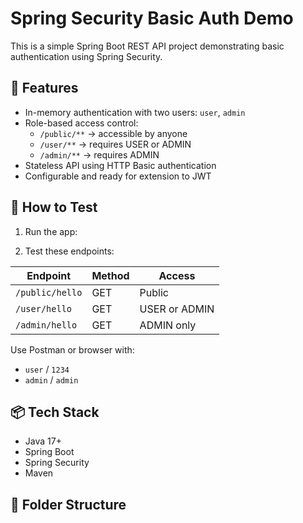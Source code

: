 # Spring Security Basic Auth Demo

This is a simple Spring Boot REST API project demonstrating basic authentication using Spring Security.

## 🔐 Features

- In-memory authentication with two users: `user`, `admin`
- Role-based access control:
    - `/public/**` → accessible by anyone
    - `/user/**` → requires USER or ADMIN
    - `/admin/**` → requires ADMIN
- Stateless API using HTTP Basic authentication
- Configurable and ready for extension to JWT

## 🧪 How to Test

1. Run the app:

2. Test these endpoints:

| Endpoint           | Method | Access        |
|--------------------|--------|---------------|
| `/public/hello`    | GET    | Public        |
| `/user/hello`      | GET    | USER or ADMIN |
| `/admin/hello`     | GET    | ADMIN only    |

Use Postman or browser with:
- `user` / `1234`
- `admin` / `admin`

## 📦 Tech Stack

- Java 17+
- Spring Boot
- Spring Security
- Maven

## 📁 Folder Structure

